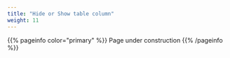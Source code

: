 ```yaml
---
title: "Hide or Show table column"
weight: 11
---
```

{{% pageinfo color="primary" %}}
Page under construction
{{% /pageinfo %}}


